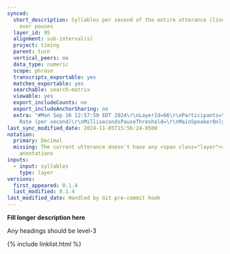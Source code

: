 ```yaml
---
synced:
  short_description: Syllables per second of the entire utterance (line), skipping
    over pauses
  layer_id: 95
  alignment: sub-interval(s)
  project: timing
  parent: turn
  vertical_peers: no
  data_type: numeric
  scope: phrase
  transcripts_exportable: yes
  matches_exportable: yes
  searchable: search-matrix
  viewable: yes
  export_includeCounts: no
  export_includeAnchorSharing: no
  extra: "#Mon Sep 16 12:57:50 EDT 2024\r\nLayerId=66\r\nParticipants=\r\nPattern=\r\nTranscripts=\r\nUtterances=true\r\nStatistic=Word
    Rate (per second)\r\nMillisecondsPauseThreshold=\r\nMainSpeakerOnly=false\r\nCorpora=false\r\nScopeLayerId=\r\nTranscriptParticipants=false\r\nTurns=false\r\nExcludedTranscriptTypes=-1\r\nSecondsContext=\r\n"
last_sync_modified_date: 2024-11-05T15:56:24-0500
notation:
  primary: Decimal
  missing: The current utterance doesn't have any <span class="layer">segment</span>
    annotations
inputs:
  - input: syllables
    type: layer
versions:
  first_appeared: 0.1.4
  last_modified: 0.1.4
last_modified_date: Handled by Git pre-commit hook
---
```


**Fill longer description here**

Any headings should be level-3


{% include linklist.html %}
